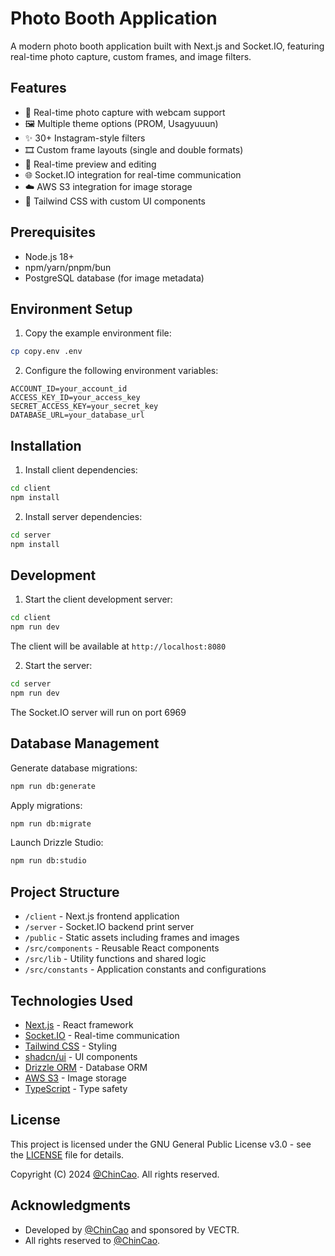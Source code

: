 # Photo Booth Application

A modern photo booth application built with Next.js and Socket.IO, featuring real-time photo capture, custom frames, and image filters.

## Features

- 📸 Real-time photo capture with webcam support
- 🖼️ Multiple theme options (PROM, Usagyuuun)
- ✨ 30+ Instagram-style filters
- 🎞️ Custom frame layouts (single and double formats)
- 🔄 Real-time preview and editing
- 🌐 Socket.IO integration for real-time communication
- ☁️ AWS S3 integration for image storage
- 🎨 Tailwind CSS with custom UI components

## Prerequisites

- Node.js 18+
- npm/yarn/pnpm/bun
- PostgreSQL database (for image metadata)

## Environment Setup

1. Copy the example environment file:

```bash
cp copy.env .env
```

2. Configure the following environment variables:

```
ACCOUNT_ID=your_account_id
ACCESS_KEY_ID=your_access_key
SECRET_ACCESS_KEY=your_secret_key
DATABASE_URL=your_database_url
```

## Installation

1. Install client dependencies:

```bash
cd client
npm install
```

2. Install server dependencies:

```bash
cd server
npm install
```

## Development

1. Start the client development server:

```bash
cd client
npm run dev
```

The client will be available at `http://localhost:8080`

2. Start the server:

```bash
cd server
npm run dev
```

The Socket.IO server will run on port 6969

## Database Management

Generate database migrations:

```bash
npm run db:generate
```

Apply migrations:

```bash
npm run db:migrate
```

Launch Drizzle Studio:

```bash
npm run db:studio
```

## Project Structure

- `/client` - Next.js frontend application
- `/server` - Socket.IO backend print server
- `/public` - Static assets including frames and images
- `/src/components` - Reusable React components
- `/src/lib` - Utility functions and shared logic
- `/src/constants` - Application constants and configurations

## Technologies Used

- [Next.js](https://nextjs.org/) - React framework
- [Socket.IO](https://socket.io/) - Real-time communication
- [Tailwind CSS](https://tailwindcss.com/) - Styling
- [shadcn/ui](https://ui.shadcn.com/) - UI components
- [Drizzle ORM](https://orm.drizzle.team/) - Database ORM
- [AWS S3](https://aws.amazon.com/s3/) - Image storage
- [TypeScript](https://www.typescriptlang.org/) - Type safety

## License

This project is licensed under the GNU General Public License v3.0 - see the [LICENSE](LICENSE) file for details.

Copyright (C) 2024 [@ChinCao](https://github.com/ChinCao). All rights reserved.

## Acknowledgments

- Developed by [@ChinCao](https://github.com/ChinCao) and sponsored by VECTR.
- All rights reserved to [@ChinCao](https://github.com/ChinCao).

